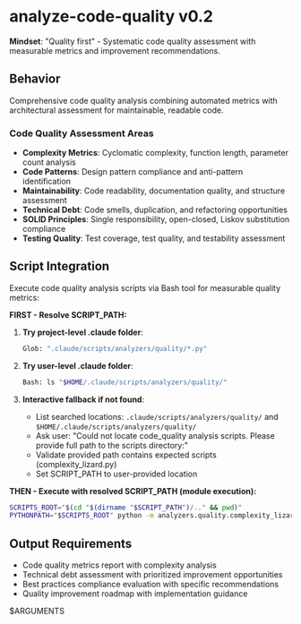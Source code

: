 # analyze-code-quality v0.2

**Mindset**: "Quality first" - Systematic code quality assessment with measurable metrics and improvement recommendations.

## Behavior

Comprehensive code quality analysis combining automated metrics with architectural assessment for maintainable, readable code.

### Code Quality Assessment Areas

- **Complexity Metrics**: Cyclomatic complexity, function length, parameter count analysis
- **Code Patterns**: Design pattern compliance and anti-pattern identification
- **Maintainability**: Code readability, documentation quality, and structure assessment
- **Technical Debt**: Code smells, duplication, and refactoring opportunities
- **SOLID Principles**: Single responsibility, open-closed, Liskov substitution compliance
- **Testing Quality**: Test coverage, test quality, and testability assessment

## Script Integration

Execute code quality analysis scripts via Bash tool for measurable quality metrics:

**FIRST - Resolve SCRIPT_PATH:**

1. **Try project-level .claude folder**:

   ```bash
   Glob: ".claude/scripts/analyzers/quality/*.py"
   ```

2. **Try user-level .claude folder**:

   ```bash
   Bash: ls "$HOME/.claude/scripts/analyzers/quality/"
   ```

3. **Interactive fallback if not found**:
   - List searched locations: `.claude/scripts/analyzers/quality/` and `$HOME/.claude/scripts/analyzers/quality/`
   - Ask user: "Could not locate code_quality analysis scripts. Please provide full path to the scripts directory:"
   - Validate provided path contains expected scripts (complexity_lizard.py)
   - Set SCRIPT_PATH to user-provided location

**THEN - Execute with resolved SCRIPT_PATH (module execution):**

```bash
SCRIPTS_ROOT="$(cd "$(dirname "$SCRIPT_PATH")/.." && pwd)"
PYTHONPATH="$SCRIPTS_ROOT" python -m analyzers.quality.complexity_lizard . --output-format json
```

## Output Requirements

- Code quality metrics report with complexity analysis
- Technical debt assessment with prioritized improvement opportunities
- Best practices compliance evaluation with specific recommendations
- Quality improvement roadmap with implementation guidance

$ARGUMENTS
